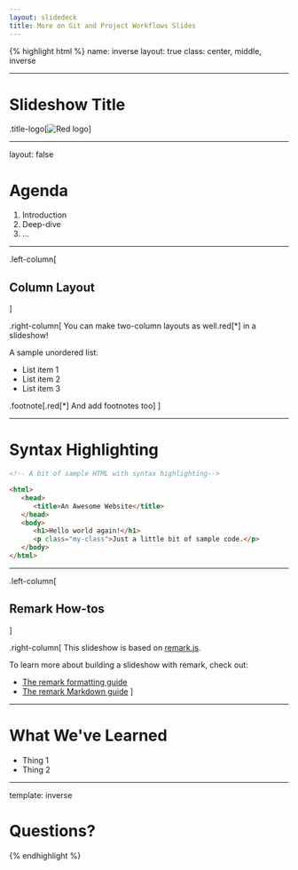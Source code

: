 ```yaml
---
layout: slidedeck
title: More on Git and Project Workflows Slides
---
```


{% highlight html %}
name: inverse
layout: true
class: center, middle, inverse

---

# Slideshow Title

.title-logo[![Red logo](/public/img/red-logo-white.svg)]

---
layout: false

# Agenda

1. Introduction
2. Deep-dive
3. ...

---

.left-column[
  ## Column Layout
]

.right-column[
You can make two-column layouts as well.red[*] in a slideshow!

A sample unordered list:

- List item 1
- List item 2
- List item 3

.footnote[.red[*] And add footnotes too]
]

---

# Syntax Highlighting

```html
<!-- A bit of sample HTML with syntax highlighting-->

<html>
   <head>
      <title>An Awesome Website</title>
   </head>
   <body>
      <h1>Hello world again!</h1>
      <p class="my-class">Just a little bit of sample code.</p>
   </body>
</html>
```

---

.left-column[
  ## Remark How-tos
]

.right-column[
   This slideshow is based on [remark.js](https://github.com/gnab/remark).

   To learn more about building a slideshow with remark, check out:

   - [The remark formatting guide](https://github.com/gnab/remark/wiki/Formatting)
   - [The remark Markdown guide](https://github.com/gnab/remark/wiki/Markdown)
]

---

# What We've Learned

- Thing 1
- Thing 2

---
template: inverse

# Questions?

{% endhighlight %}
